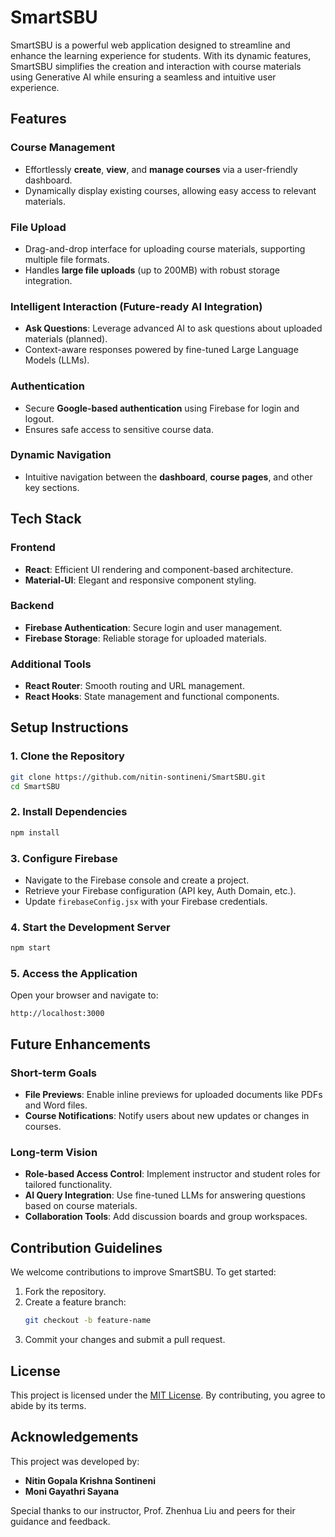 # SmartSBU

SmartSBU is a powerful web application designed to streamline and enhance the learning experience for students. With its dynamic features, SmartSBU simplifies the creation and interaction with course materials using Generative AI while ensuring a seamless and intuitive user experience.

## Features

### Course Management
- Effortlessly **create**, **view**, and **manage courses** via a user-friendly dashboard.  
- Dynamically display existing courses, allowing easy access to relevant materials.

### File Upload
- Drag-and-drop interface for uploading course materials, supporting multiple file formats.  
- Handles **large file uploads** (up to 200MB) with robust storage integration.

### Intelligent Interaction (Future-ready AI Integration)
- **Ask Questions**: Leverage advanced AI to ask questions about uploaded materials (planned).  
- Context-aware responses powered by fine-tuned Large Language Models (LLMs).  

### Authentication
- Secure **Google-based authentication** using Firebase for login and logout.  
- Ensures safe access to sensitive course data.

### Dynamic Navigation
- Intuitive navigation between the **dashboard**, **course pages**, and other key sections.  


## Tech Stack

### Frontend
- **React**: Efficient UI rendering and component-based architecture.  
- **Material-UI**: Elegant and responsive component styling.  

### Backend
- **Firebase Authentication**: Secure login and user management.  
- **Firebase Storage**: Reliable storage for uploaded materials.

### Additional Tools
- **React Router**: Smooth routing and URL management.  
- **React Hooks**: State management and functional components.  


## Setup Instructions

### 1. Clone the Repository
```bash
git clone https://github.com/nitin-sontineni/SmartSBU.git
cd SmartSBU
```

### 2. Install Dependencies
```bash
npm install
```

### 3. Configure Firebase
- Navigate to the Firebase console and create a project.
- Retrieve your Firebase configuration (API key, Auth Domain, etc.).
- Update `firebaseConfig.jsx` with your Firebase credentials.

### 4. Start the Development Server
```bash
npm start
```

### 5. Access the Application
Open your browser and navigate to:  
```
http://localhost:3000
```


## Future Enhancements

### Short-term Goals
- **File Previews**: Enable inline previews for uploaded documents like PDFs and Word files.  
- **Course Notifications**: Notify users about new updates or changes in courses.  

### Long-term Vision
- **Role-based Access Control**: Implement instructor and student roles for tailored functionality.  
- **AI Query Integration**: Use fine-tuned LLMs for answering questions based on course materials.  
- **Collaboration Tools**: Add discussion boards and group workspaces.  


## Contribution Guidelines

We welcome contributions to improve SmartSBU. To get started:
1. Fork the repository.  
2. Create a feature branch:  
   ```bash
   git checkout -b feature-name
   ```
3. Commit your changes and submit a pull request.


## License

This project is licensed under the [MIT License](LICENSE). By contributing, you agree to abide by its terms.

## Acknowledgements

This project was developed by:  
- **Nitin Gopala Krishna Sontineni**
- **Moni Gayathri Sayana**  

Special thanks to our instructor, Prof. Zhenhua Liu and peers for their guidance and feedback.
